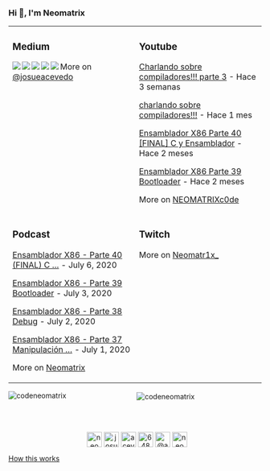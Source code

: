 ### Hi 👋, I'm Neomatrix

<table>
 <tr><td valign="top" width="34%">

### Medium

<!-- blog starts -->
<a href="https://medium.com/@josueacevedo/multi-selector-casero-en-react-js-66d54e43936f?source=rss-a0e293e04c4b------2"><img align="left" src="https://github-readme-items.herokuapp.com/medium-item?date=2020-09-12&title=Multi%20selector%20casero%20en%20React%20js.&subtitle=Piensa%20diferente." /></a>

<a href="https://medium.com/@josueacevedo/cors-e69dba675c25?source=rss-a0e293e04c4b------2"><img align="left" src="https://github-readme-items.herokuapp.com/medium-item?date=2020-08-25&title=CORS&subtitle=Y%20como%20sobrevivir%20a%20él …" /></a>

<a href="https://medium.com/nabucodonosor-editorial/ensamblador-x86-y-c-7c276f620c34?source=rss-a0e293e04c4b------2"><img align="left" src="https://github-readme-items.herokuapp.com/medium-item?date=2020-08-13&title=Ensamblador%20X86%20y%20C&subtitle=La%20interconexion%20de%20dos%20mundos,%20no%20tan%20ajenos%20entre si." /></a>

<a href="https://medium.com/nabucodonosor-editorial/gr%C3%A1ficos-en-ensamblador-x86-8c276630111b?source=rss-a0e293e04c4b------2"><img align="left" src="https://github-readme-items.herokuapp.com/medium-item?date=2020-08-13&title=Gráficos%20en%20Ensamblador%20X86&subtitle=Estableciendo%20colores%20y%20formas%20en%20pantalla%20con%20Ensamblador." /></a>

<a href="https://medium.com/nabucodonosor-editorial/saltos-en-ensamblador-x86-a94474f58ad1?source=rss-a0e293e04c4b------2"><img align="left" src="https://github-readme-items.herokuapp.com/medium-item?date=2020-08-13&title=Saltos%20en%20Ensamblador%20X86&subtitle=Una%20alternativa%20a%20los if’s." /></a>
<!-- blog ends -->
More on [@josueacevedo](https://medium.com/@josueacevedo)
</td><td valign="top" width="33%">

### Youtube
<!-- youtube starts -->
<!-- https://www.youtube.com/feeds/videos.xml?channel_id=UCv1jJ5-lNVvOz3aBqmuC8Rw -->
[Charlando sobre compiladores!!! parte 3](https://www.youtube.com/watch?v=YtoVyEWl1z4) - Hace 3 semanas

[charlando sobre compiladores!!!](https://www.youtube.com/watch?v=xQukeQ4SEC4&t=3170s) - Hace 1 mes

[Ensamblador X86 Parte 40 [FINAL] C y Ensamblador](https://www.youtube.com/watch?v=14mBJNaglrM) - Hace 2 meses

[Ensamblador X86 Parte 39 Bootloader](https://www.youtube.com/watch?v=8FGoo1KXkgE&t=588s) - Hace 2 meses
<!-- youtube ends -->
More on [NEOMATRIXc0de](https://www.youtube.com/c/NEOMATRIXc0de)
</td>
</tr>

<tr><td valign="top" width="34%">

### Podcast
<!-- podcast starts -->
<!--  https://anchor.fm/s/1acd0770/podcast/rss  -->
[Ensamblador X86 - Parte 40 (FINAL) C …](https://anchor.fm/neomatrix/episodes/Ensamblador-X86---Parte-40-FINAL-C-y-Ensamblador-ee3g4d)    - July 6, 2020

[Ensamblador X86 - Parte 39 Bootloader](https://anchor.fm/neomatrix/episodes/Ensamblador-X86---Parte-39-Bootloader-ee3ft9) - July 3, 2020

[Ensamblador X86 - Parte 38 Debug](https://anchor.fm/neomatrix/episodes/Ensamblador-X86---Parte-38-Debug-ee3fiu) - July 2, 2020

[Ensamblador X86 - Parte 37 Manipulación …](https://anchor.fm/neomatrix/episodes/Ensamblador-X86---Parte-37-Manipulacin-de-la-pantalla-ee3fea)  - July 1, 2020

<!-- podcast ends -->    
More on [Neomatrix](https://anchor.fm/neomatrix)
</td><td valign="top" width="34%">
  
### Twitch
<!-- twitch starts -->
<!-- https://zapier.com/engine/rss/8438972/neomatr1x -->
<!-- twitch ends -->    
More on [Neomatr1x_](https://www.twitch.tv/neomatr1x_)
  </td>
</tr>

</table>


<div align="center">
  
<p><img align="left" src="https://github-readme-stats.vercel.app/api/top-langs/?username=codeneomatrix&hide=html" alt="codeneomatrix" /></p>
<p>&nbsp;<img align="center" src="https://github-readme-stats.vercel.app/api?username=codeneomatrix&show_icons=true" alt="codeneomatrix" /></p>

</div>


</br>
</br>
<p align="center">&nbsp;
<a href="https://codepen.io/neomatrix-acevedo-maldonado" target="blank"><img align="center" src="https://cdn.jsdelivr.net/npm/simple-icons@3.0.1/icons/codepen.svg" alt="neomatrix-acevedo-maldonado" height="30" width="30" /></a>
<a href="https://www.behance.net/josuejosue" target="blank"><img align="center" src="https://cdn.jsdelivr.net/npm/simple-icons@3.0.1/icons/behance.svg" alt="josuejosue" height="30" width="30" /></a>
<a href="https://linkedin.com/in/acevedo-maldonado-josue" target="blank"><img align="center" src="https://cdn.jsdelivr.net/npm/simple-icons@3.0.1/icons/linkedin.svg" alt="acevedo-maldonado-josue" height="30" width="30" /></a>
<a href="https://stackoverflow.com/users/6484530/neomatrix" target="blank"><img align="center" src="https://cdn.jsdelivr.net/npm/simple-icons@3.0.1/icons/stackoverflow.svg" alt="6484530/neomatrix" height="30" width="30" /></a>
 <a href="https://twitter.com/@aneomatrix" target="blank"><img align="center" src="https://cdn.jsdelivr.net/npm/simple-icons@3.0.1/icons/twitter.svg" alt="@aneomatrix" height="30" width="30" /></a>
<a href="https://instagram.com/neomatrix.acevedo" target="blank"><img align="center" src="https://cdn.jsdelivr.net/npm/simple-icons@3.0.1/icons/instagram.svg" alt="neomatrix.acevedo" height="30" width="30" /></a>
</p>

<!--<a href="https://github.com/simonw/simonw/actions"><img src="https://github.com/simonw/simonw/workflows/Build%20README/badge.svg" align="right" alt="Build README"></a>--> <a href="https://simonwillison.net/2020/Jul/10/self-updating-profile-readme/">How this works</a>


<!--
**codeneomatrix/codeneomatrix** is a ✨ _special_ ✨ repository because its `README.md` (this file) appears on your GitHub profile.

Here are some ideas to get you started:

- 🔭 I’m currently working on ...
- 🌱 I’m currently learning ...
- 👯 I’m looking to collaborate on ...
- 🤔 I’m looking for help with ...
- 💬 Ask me about ...
- 📫 How to reach me: ...
- 😄 Pronouns: ...
- ⚡ Fun fact: ...
-->
